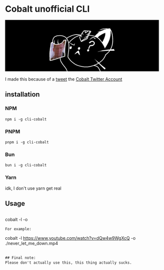 # Cobalt unofficial CLI
![Cobalt Banner](banner.png)

I made this because of a [tweet](https://x.com/justusecobalt/status/1788828537908068668) the [Cobalt Twitter Account](https://twitter.com/justusecobalt)

## installation

### NPM
```
npm i -g cli-cobalt
```

### PNPM
```
pnpm i -g cli-cobalt
```

### Bun
```
bun i -g cli-cobalt
```

### Yarn
idk, I don't use yarn get real

## Usage
```
```
cobalt -l <link> -o <output file>
```
For example:
```
cobalt -l https://www.youtube.com/watch?v=dQw4w9WgXcQ -o ./never_let_me_down.mp4
```

## Final note:
Please don't actually use this, this thing actually sucks.
